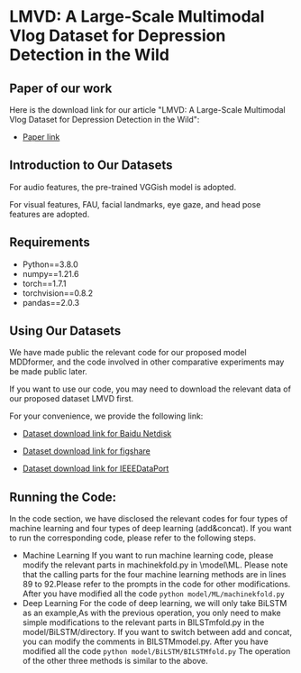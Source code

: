 # LMVD: A Large-Scale Multimodal Vlog Dataset for Depression Detection in the Wild

## Paper of our work

Here is the download link for our article "LMVD: A Large-Scale Multimodal Vlog Dataset for Depression Detection in the Wild":
- [Paper link](xxx)

## Introduction to Our Datasets
For audio features, the pre-trained VGGish model is adopted.

For visual features, FAU, facial landmarks, eye gaze, and head pose features are adopted.




## Requirements

- Python==3.8.0
- numpy==1.21.6
- torch==1.7.1
- torchvision==0.8.2
- pandas==2.0.3

## Using Our Datasets
We have made public the relevant code for our proposed model MDDformer, and the code involved in other comparative experiments may be made public later.

If you want to use our code, you may need to download the relevant data of our proposed dataset LMVD first.

For your convenience, we provide the following link:

- [Dataset download link for Baidu Netdisk](https://pan.baidu.com/s/1gviwLfbFcRSaARP5oT9yZQ?pwd=tvwa)

- [Dataset download link for figshare](https://figshare.com/articles/dataset/LMVD/25698351)

- [Dataset download link for IEEEDataPort](xxx)



## Running the Code:
In the code section, we have disclosed the relevant codes for four types of machine learning and four types of deep learning (add&concat). If you want to run the corresponding code, please refer to the following steps.

 - Machine Learning
  If you want to run machine learning code, please modify the relevant parts in machinekfold.py in \model\ML. Please note that the calling parts for the four machine learning methods are in lines 89 to 92.Please refer to the prompts in the code for other modifications.
  After you have modified all the code
`
python model/ML/machinekfold.py
`
 - Deep Learning
  For the code of deep learning, we will only take BiLSTM as an example,As with the previous operation, you only need to make simple modifications to the relevant parts in BILSTmfold.py in the model/BiLSTM/directory. If you want to switch between add and concat, you can modify the comments in BILSTMmodel.py.
 After you have modified all the code
`
python model/BiLSTM/BILSTMfold.py
`
  The operation of the other three methods is similar to the above.
